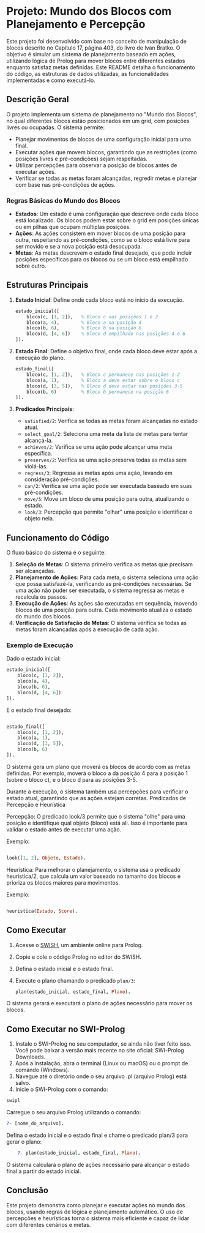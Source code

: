 ﻿# Projeto: Mundo dos Blocos com Planejamento e Percepção

Este projeto foi desenvolvido com base no conceito de manipulação de blocos descrito no Capítulo 17, página 403, do livro de Ivan Bratko. O objetivo é simular um sistema de planejamento baseado em ações, utilizando lógica de Prolog para mover blocos entre diferentes estados enquanto satisfaz metas definidas. Este README detalha o funcionamento do código, as estruturas de dados utilizadas, as funcionalidades implementadas e como executá-lo.

## Descrição Geral

O projeto implementa um sistema de planejamento no "Mundo dos Blocos", no qual diferentes blocos estão posicionados em um grid, com posições livres ou ocupadas. O sistema permite:

- Planejar movimentos de blocos de uma configuração inicial para uma final.
- Executar ações que movem blocos, garantindo que as restrições (como posições livres e pré-condições) sejam respeitadas.
- Utilizar percepções para observar a posição de blocos antes de executar ações.
- Verificar se todas as metas foram alcançadas, regredir metas e planejar com base nas pré-condições de ações.

### Regras Básicas do Mundo dos Blocos

- **Estados**: Um estado é uma configuração que descreve onde cada bloco está localizado. Os blocos podem estar sobre o grid em posições únicas ou em pilhas que ocupam múltiplas posições.
- **Ações**: As ações consistem em mover blocos de uma posição para outra, respeitando as pré-condições, como se o bloco está livre para ser movido e se a nova posição está desocupada.
- **Metas**: As metas descrevem o estado final desejado, que pode incluir posições específicas para os blocos ou se um bloco está empilhado sobre outro.
  
## Estruturas Principais

1. **Estado Inicial**: Define onde cada bloco está no início da execução.
    ```prolog
    estado_inicial([
        bloco(c, [1, 2]),   % Bloco c nas posições 1 e 2
        bloco(a, 4),        % Bloco a na posição 4
        bloco(b, 6),        % Bloco b na posição 6
        bloco(d, [4, 6])    % Bloco d empilhado nas posições 4 e 6
    ]).
    ```

2. **Estado Final**: Define o objetivo final, onde cada bloco deve estar após a execução do plano.
    ```prolog
    estado_final([
        bloco(c, [1, 2]),   % Bloco c permanece nas posições 1-2
        bloco(a, 1),        % Bloco a deve estar sobre o bloco c
        bloco(d, [3, 5]),   % Bloco d deve estar nas posições 3-5
        bloco(b, 6)         % Bloco b permanece na posição 6
    ]).
    ```

3. **Predicados Principais**:
    - `satisfied/2`: Verifica se todas as metas foram alcançadas no estado atual.
    - `select_goal/2`: Seleciona uma meta da lista de metas para tentar alcançá-la.
    - `achieves/2`: Verifica se uma ação pode alcançar uma meta específica.
    - `preserves/2`: Verifica se uma ação preserva todas as metas sem violá-las.
    - `regress/3`: Regressa as metas após uma ação, levando em consideração pré-condições.
    - `can/2`: Verifica se uma ação pode ser executada baseado em suas pré-condições.
    - `move/5`: Move um bloco de uma posição para outra, atualizando o estado.
    - `look/3`: Percepção que permite "olhar" uma posição e identificar o objeto nela.

## Funcionamento do Código

O fluxo básico do sistema é o seguinte:

1. **Seleção de Metas**: O sistema primeiro verifica as metas que precisam ser alcançadas.
2. **Planejamento de Ações**: Para cada meta, o sistema seleciona uma ação que possa satisfazê-la, verificando as pré-condições necessárias. Se uma ação não puder ser executada, o sistema regressa as metas e recalcula os passos.
3. **Execução de Ações**: As ações são executadas em sequência, movendo blocos de uma posição para outra. Cada movimento atualiza o estado do mundo dos blocos.
4. **Verificação de Satisfação de Metas**: O sistema verifica se todas as metas foram alcançadas após a execução de cada ação.

### Exemplo de Execução

Dado o estado inicial:

```prolog
estado_inicial([
    bloco(c, [1, 2]),  
    bloco(a, 4),        
    bloco(b, 6),        
    bloco(d, [4, 6])    
]).
```

E o estado final desejado:

```prolog

estado_final([
    bloco(c, [1, 2]),   
    bloco(a, 1),        
    bloco(d, [3, 5]),   
    bloco(b, 6)         
]).

```
O sistema gera um plano que moverá os blocos de acordo com as metas definidas. Por exemplo, moverá o bloco a da posição 4 para a posição 1 (sobre o bloco c), e o bloco d para as posições 3-5.

Durante a execução, o sistema também usa percepções para verificar o estado atual, garantindo que as ações estejam corretas.
Predicados de Percepção e Heurística

Percepção: O predicado look/3 permite que o sistema "olhe" para uma posição e identifique qual objeto (bloco) está ali. Isso é importante para validar o estado antes de executar uma ação.

Exemplo:

```prolog

look([1, 2], Objeto, Estado).

```

Heurística: Para melhorar o planejamento, o sistema usa o predicado heuristica/2, que calcula um valor baseado no tamanho dos blocos e prioriza os blocos maiores para movimentos.

Exemplo:

```prolog

heuristica(Estado, Score).

```

## Como Executar

1. Acesse o [SWISH](https://swish.swi-prolog.org/), um ambiente online para Prolog.
2. Copie e cole o código Prolog no editor do SWISH.
3. Defina o estado inicial e o estado final.
4. Execute o plano chamando o predicado `plan/3`:

    ```prolog
    plan(estado_inicial, estado_final, Plano).
    ```

O sistema gerará e executará o plano de ações necessário para mover os blocos.


## Como Executar no SWI-Prolog

1. Instale o SWI-Prolog no seu computador, se ainda não tiver feito isso. Você pode baixar a versão mais recente no site oficial: SWI-Prolog Downloads.
2. Após a instalação, abra o terminal (Linux ou macOS) ou o prompt de comando (Windows).
3. Navegue até o diretório onde o seu arquivo .pl (arquivo Prolog) está salvo.
4. Inicie o SWI-Prolog com o comando:

```prolog
swipl
```

Carregue o seu arquivo Prolog utilizando o comando:

```prolog
?- [nome_do_arquivo].
```

Defina o estado inicial e o estado final e chame o predicado plan/3 para gerar o plano:

```prolog
    ?- plan(estado_inicial, estado_final, Plano).
```

O sistema calculará o plano de ações necessário para alcançar o estado final a partir do estado inicial.

## Conclusão

Este projeto demonstra como planejar e executar ações no mundo dos blocos, usando regras de lógica e planejamento automático. O uso de percepções e heurísticas torna o sistema mais eficiente e capaz de lidar com diferentes cenários e metas.

